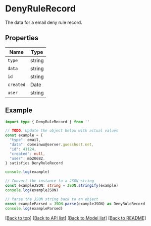 
# DenyRuleRecord

The data for a email deny rule record.

## Properties

Name | Type
------------ | -------------
`type` | string
`data` | string
`id` | string
`created` | Date
`user` | string

## Example

```typescript
import type { DenyRuleRecord } from ''

// TODO: Update the object below with actual values
const example = {
  "type": email,
  "data": domeinwo@server.guesshost.net,
  "id": 41124,
  "created": null,
  "user": mb20682,
} satisfies DenyRuleRecord

console.log(example)

// Convert the instance to a JSON string
const exampleJSON: string = JSON.stringify(example)
console.log(exampleJSON)

// Parse the JSON string back to an object
const exampleParsed = JSON.parse(exampleJSON) as DenyRuleRecord
console.log(exampleParsed)
```

[[Back to top]](#) [[Back to API list]](../README.md#api-endpoints) [[Back to Model list]](../README.md#models) [[Back to README]](../README.md)


